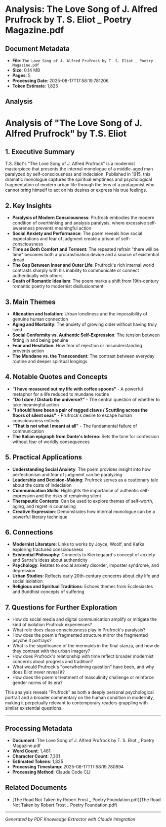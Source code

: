 # Analysis: The Love Song of J. Alfred Prufrock by T. S. Eliot _ Poetry Magazine.pdf

## Document Metadata
- **File**: `The Love Song of J. Alfred Prufrock by T. S. Eliot _ Poetry Magazine.pdf`
- **Size**: 0.14 MB
- **Pages**: 5
- **Processing Date**: 2025-08-17T17:58:19.781206
- **Token Estimate**: 1,825

## Analysis

# Analysis of "The Love Song of J. Alfred Prufrock" by T.S. Eliot

## 1. Executive Summary

T.S. Eliot's "The Love Song of J. Alfred Prufrock" is a modernist masterpiece that presents the internal monologue of a middle-aged man paralyzed by self-consciousness and indecision. Published in 1915, this dramatic monologue captures the spiritual emptiness and psychological fragmentation of modern urban life through the lens of a protagonist who cannot bring himself to act on his desires or express his true feelings.

## 2. Key Insights

- **Paralysis of Modern Consciousness**: Prufrock embodies the modern condition of overthinking and analysis paralysis, where excessive self-awareness prevents meaningful action
- **Social Anxiety and Performance**: The poem reveals how social expectations and fear of judgment create a prison of self-consciousness
- **Time as Both Comfort and Torment**: The repeated refrain "there will be time" becomes both a procrastination device and a source of existential dread
- **The Gap Between Inner and Outer Life**: Prufrock's rich internal world contrasts sharply with his inability to communicate or connect authentically with others
- **Death of Romantic Idealism**: The poem marks a shift from 19th-century romantic poetry to modernist disillusionment

## 3. Main Themes

- **Alienation and Isolation**: Urban loneliness and the impossibility of genuine human connection
- **Aging and Mortality**: The anxiety of growing older without having truly lived
- **Social Conformity vs. Authentic Self-Expression**: The tension between fitting in and being genuine
- **Fear and Hesitation**: How fear of rejection or misunderstanding prevents action
- **The Mundane vs. the Transcendent**: The contrast between everyday routine and deeper spiritual longings

## 4. Notable Quotes and Concepts

- **"I have measured out my life with coffee spoons"** - A powerful metaphor for a life reduced to mundane routine
- **"Do I dare / Disturb the universe?"** - The central question of whether to take meaningful action
- **"I should have been a pair of ragged claws / Scuttling across the floors of silent seas"** - Prufrock's desire to escape human consciousness entirely
- **"That is not what I meant at all"** - The fundamental failure of communication
- **The Italian epigraph from Dante's Inferno**: Sets the tone for confession without fear of worldly consequences

## 5. Practical Applications

- **Understanding Social Anxiety**: The poem provides insight into how perfectionism and fear of judgment can be paralyzing
- **Leadership and Decision-Making**: Prufrock serves as a cautionary tale about the costs of indecision
- **Communication Skills**: Highlights the importance of authentic self-expression and the risks of remaining silent
- **Therapeutic Contexts**: Can be used to explore themes of self-worth, aging, and regret in counseling
- **Creative Expression**: Demonstrates how internal monologue can be a powerful literary technique

## 6. Connections

- **Modernist Literature**: Links to works by Joyce, Woolf, and Kafka exploring fractured consciousness
- **Existential Philosophy**: Connects to Kierkegaard's concept of anxiety and Sartre's ideas about authenticity
- **Psychology**: Relates to social anxiety disorder, imposter syndrome, and depression
- **Urban Studies**: Reflects early 20th-century concerns about city life and social isolation
- **Religious and Spiritual Traditions**: Echoes themes from Ecclesiastes and Buddhist concepts of suffering

## 7. Questions for Further Exploration

- How do social media and digital communication amplify or mitigate the kind of isolation Prufrock experiences?
- What role does class consciousness play in Prufrock's paralysis?
- How does the poem's fragmented structure mirror the fragmented psyche it portrays?
- What is the significance of the mermaids in the final stanza, and how do they contrast with the urban imagery?
- How does Prufrock's relationship with time reflect broader modernist concerns about progress and tradition?
- What would Prufrock's "overwhelming question" have been, and why does Eliot never reveal it?
- How does the poem's treatment of masculinity challenge or reinforce gender norms of its era?

This analysis reveals "Prufrock" as both a deeply personal psychological portrait and a broader commentary on the human condition in modernity, making it perpetually relevant to contemporary readers grappling with similar existential questions.

---

## Processing Metadata
- **Document**: The Love Song of J. Alfred Prufrock by T. S. Eliot _ Poetry Magazine.pdf
- **Word Count**: 1,461
- **Character Count**: 7,301
- **Estimated Tokens**: 1,825
- **Processing Timestamp**: 2025-08-17T17:58:19.780894
- **Processing Method**: Claude Code CLI

## Related Documents

- [The Road Not Taken by Robert Frost _ Poetry Foundation.pdf](The Road Not Taken by Robert Frost _ Poetry Foundation.pdf)

---
*Generated by PDF Knowledge Extractor with Claude Integration*